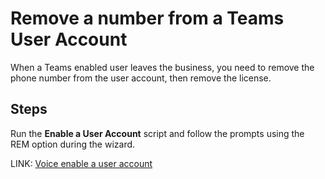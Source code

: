 # Remove a number from a Teams User Account
When a Teams enabled user leaves the business, you need to remove the phone number from the user account, then remove the license.

## Steps
Run the **Enable a User Account** script and follow the prompts using the REM option during the wizard.

LINK: [Voice enable a user account](voice-enable-a-new-user.md)
